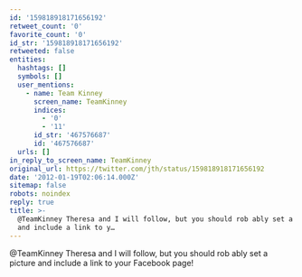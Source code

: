 ```yaml
---
id: '159818918171656192'
retweet_count: '0'
favorite_count: '0'
id_str: '159818918171656192'
retweeted: false
entities:
  hashtags: []
  symbols: []
  user_mentions:
    - name: Team Kinney
      screen_name: TeamKinney
      indices:
        - '0'
        - '11'
      id_str: '467576687'
      id: '467576687'
  urls: []
in_reply_to_screen_name: TeamKinney
original_url: https://twitter.com/jth/status/159818918171656192
date: '2012-01-19T02:06:14.000Z'
sitemap: false
robots: noindex
reply: true
title: >-
  @TeamKinney Theresa and I will follow, but you should rob ably set a picture
  and include a link to y…
---
```


@TeamKinney Theresa and I will follow, but you should rob ably set a picture and include a link to your Facebook page!